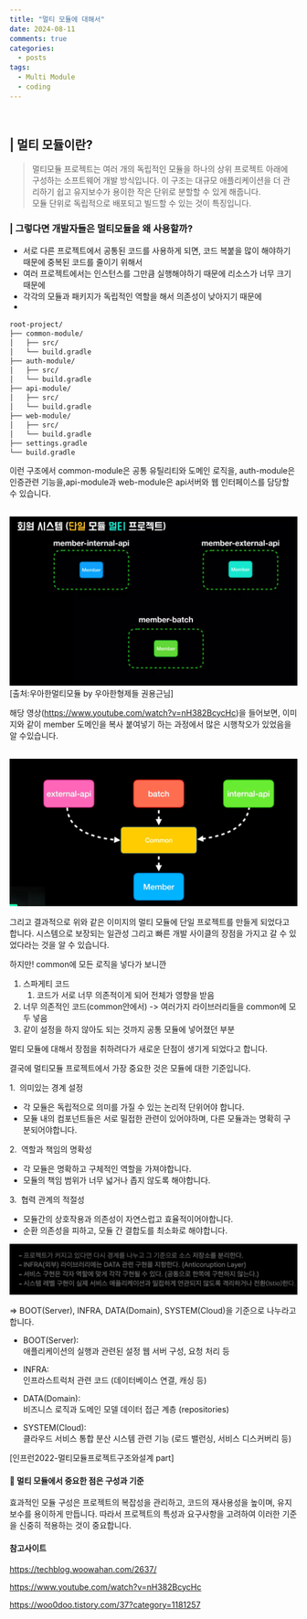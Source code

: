 ```yaml
---
title: "멀티 모듈에 대해서"
date: 2024-08-11
comments: true
categories:
  - posts
tags:
  - Multi Module
  - coding
---
```


<br>

## | 멀티 모듈이란?
>멀티모듈 프로젝트는 여러 개의 독립적인 모듈을 하나의 상위 프로젝트 아래에 구성하는 소프트웨어 개발 방식입니다. 이 구조는 대규모 애플리케이션을 더 관리하기 쉽고 유지보수가 용이한 작은 단위로 분할할 수 있게 해줍니다.
> <br>
> 모듈 단위로 독립적으로 배포되고 빌드할 수 있는 것이 특징입니다.


### | 그렇다면 개발자들은 멀티모듈을 왜 사용할까?

- 서로 다른 프로젝트에서 공통된 코드를 사용하게 되면, 코드 복붙을 많이 해야하기 때문에 중복된 코드를 줄이기 위해서 
- 여러 프로젝트에서는 인스턴스를 그만큼 실행해야하기 때문에 리소스가 너무 크기 때문에 
- 각각의 모듈과 패키지가 독립적인 역할을 해서 의존성이 낮아지기 때문에
- 



```angular2html
root-project/
├── common-module/
│   ├── src/
│   └── build.gradle
├── auth-module/
│   ├── src/
│   └── build.gradle
├── api-module/
│   ├── src/
│   └── build.gradle
├── web-module/
│   ├── src/
│   └── build.gradle
├── settings.gradle
└── build.gradle
```
이런 구조에서 common-module은 공통 유틸리티와 도메인 로직을, auth-module은 인증관련 기능을,api-module과 web-module은 api서버와 웹 인터페이스를 담당할 수 있습니다.


<br>

<img src="/assets/multi-module-1/img.png" alt="multi-module" itemprop="image">
[출처:우아한멀티모듈 by 우아한형제들 권용근님]

해당 영상(https://www.youtube.com/watch?v=nH382BcycHc)을 들어보면, 이미지와 같이 member 도메인을 복사 붙여넣기 하는 과정에서 많은 시행착오가 있었음을 알 수있습니다.

<br>
<img src="/assets/multi-module-1/img3.png" alt="multi-module" itemprop="image">

그리고 결과적으로 위와 같은 이미지의 멀티 모듈에 단일 프로젝트를 만들게 되었다고 합니다. 시스템으로 보장되는 일관성 그리고 빠른 개발 사이클의 장점을 가지고 갈 수 있었다라는 것을 알 수 있습니다.

하지만! common에 모든 로직을 넣다가 보니깐

1. 스파게티 코드 
    1. 코드가 서로 너무 의존적이게 되어 전체가 영향을 받음
2. 너무 의존적인 코드(common안에서) -> 여러가지 라이브러리들을 common에 모두 넣음
3. 같이 설정을 하지 않아도 되는 것까지 공통 모듈에 넣어졌던 부분

멀티 모듈에 대해서 장점을 취하려다가 새로운 단점이 생기게 되었다고 합니다. 



결국에 멀티모듈 프로젝트에서 가장 중요한 것은 모듈에 대한 기준입니다.

1.&nbsp;&nbsp;의미있는 경계 설정
  - 각 모듈은 독립적으로 의미를 가질 수 있는 논리적 단위어야 합니다.
  - 모듈 내의 컴포넌트들은 서로 밀접한 관련이 있어야하며, 다른 모듈과는 명확히 구분되어야합니다.

2.&nbsp;&nbsp;역할과 책임의 명확성
   - 각 모듈은 명확하고 구체적인 역할을 가져야합니다.
   - 모듈의 책임 범위가 너무 넓거나 좁지 않도록 해야합니다.

3.&nbsp;&nbsp;협력 관계의 적절성
  - 모듈간의 상호작용과 의존성이 자연스럽고 효율적이어야합니다.
  - 순환 의존성을 피하고, 모듈 간 결합도를 최소화로 해야합니다.





<img src="/assets/multi-module-1/img4.png" alt="multi-module" itemprop="image">

=>  BOOT(Server), INFRA, DATA(Domain), SYSTEM(Cloud)을 기준으로 나누라고 합니다.

- BOOT(Server):<br>
  애플리케이션의 실행과 관련된 설정
  웹 서버 구성, 요청 처리 등

- INFRA:<br>
  인프라스트럭처 관련 코드 (데이터베이스 연결, 캐싱 등)

- DATA(Domain):<br>
  비즈니스 로직과 도메인 모델
  데이터 접근 계층 (repositories)

- SYSTEM(Cloud):<br>
  클라우드 서비스 통합
  분산 시스템 관련 기능 (로드 밸런싱, 서비스 디스커버리 등)

[인프런2022-멀티모듈프로젝트구조와설계 part]

#### 📌 멀티 모듈에서 중요한 점은 구성과 기준
효과적인 모듈 구성은 프로젝트의 복잡성을 관리하고, 코드의 재사용성을 높이며, 유지보수를 용이하게 만듭니다. 따라서 프로젝트의 특성과 요구사항을 고려하여 이러한 기준을 신중히 적용하는 것이 중요합니다.






#### 참고사이트

https://techblog.woowahan.com/2637/ <br>

https://www.youtube.com/watch?v=nH382BcycHc

https://woo0doo.tistory.com/37?category=1181257